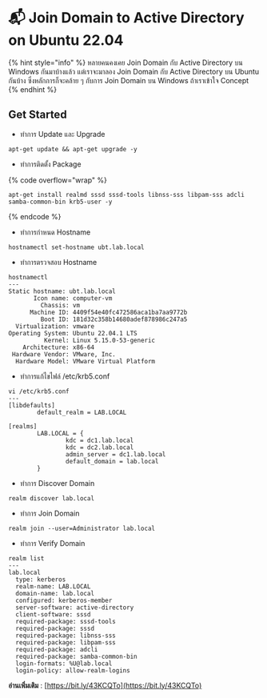# 📬 Join Domain to Active Directory on Ubuntu 22.04

{% hint style="info" %}
หลายคนคงเคย Join Domain กับ Active Directory บน Windows กันมาบ้างแล้ว แต่เราจะมาลอง Join Domain กับ Active Directory บน Ubuntu กันบ้าง ซึ่งหลักการก็จะคล้าย ๆ กับการ Join Domain บน Windows ถ้าเราเข้าใจ Concept
{% endhint %}

## **Get Started**

* ทำการ Update และ Upgrade

```
apt-get update && apt-get upgrade -y
```

* ทำการติดตั้ง Package

{% code overflow="wrap" %}
```
apt-get install realmd sssd sssd-tools libnss-sss libpam-sss adcli samba-common-bin krb5-user -y
```
{% endcode %}

* ทำการกำหนด Hostname

```
hostnamectl set-hostname ubt.lab.local
```

* ทำการตรวจสอบ Hostname

```
hostnamectl
---
Static hostname: ubt.lab.local
       Icon name: computer-vm
         Chassis: vm
      Machine ID: 4409f54e40fc472586aca1ba7aa9772b
         Boot ID: 181d32c358b14680adef878986c247a5
  Virtualization: vmware
Operating System: Ubuntu 22.04.1 LTS
          Kernel: Linux 5.15.0-53-generic
    Architecture: x86-64
 Hardware Vendor: VMware, Inc.
  Hardware Model: VMware Virtual Platform
```

* ทำการแก้ไขไฟล์ /etc/krb5.conf

```
vi /etc/krb5.conf
---
[libdefaults]
        default_realm = LAB.LOCAL

[realms]
        LAB.LOCAL = {
                kdc = dc1.lab.local
                kdc = dc2.lab.local
                admin_server = dc1.lab.local
                default_domain = lab.local
        }
```

* ทำการ Discover Domain

```
realm discover lab.local
```

* ทำการ Join Domain

```
realm join --user=Administrator lab.local
```

* ทำการ Verify Domain

```
realm list
---
lab.local
  type: kerberos
  realm-name: LAB.LOCAL
  domain-name: lab.local
  configured: kerberos-member
  server-software: active-directory
  client-software: sssd
  required-package: sssd-tools
  required-package: sssd
  required-package: libnss-sss
  required-package: libpam-sss
  required-package: adcli
  required-package: samba-common-bin
  login-formats: %U@lab.local
  login-policy: allow-realm-logins
```

**อ่านเพิ่มเติม** : [https://bit.ly/43KCQTo](https://bit.ly/43KCQTo)
